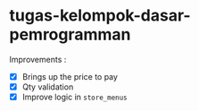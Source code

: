 # tugas-kelompok-dasar-pemrogramman

Improvements :
- [x] Brings up the price to pay
- [x] Qty validation
- [x] Improve logic in `store_menus`